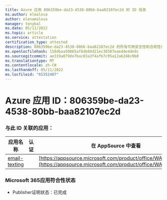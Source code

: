 ```yaml
---
title: Azure 应用 806359be-da23-4538-80bb-baa82107ec2d 的 ID 信息
ms.author: elmalova
author: elenamalova
manager: tonybal
ms.date: 05/11/2022
ms.topic: article
ms.service: attestation
certification_type: attested
description: 806359be-da23-4538-80bb-baa82107ec2d 的所有可用安全性和合规性信息。
ms.openlocfilehash: 158dbaa50865af6db04d21ec36507eaed4e4de9c
ms.sourcegitcommit: ae319a079de7bac03a3f4afb7c95a12a6248c9b0
ms.translationtype: MT
ms.contentlocale: zh-CN
ms.lasthandoff: 05/11/2022
ms.locfileid: "65352407"
---
```

# <a name="azure-app-id-806359be-da23-4538-80bb-baa82107ec2d"></a>Azure 应用 ID：806359be-da23-4538-80bb-baa82107ec2d


### <a name="apps-associated-with-this-id"></a>与此 ID 关联的应用：
| **应用名称** | **认证** | **在 AppSource 中查看** |
|--------------|---------------|-----------------------|
| [email-texting](../forward/WA200003086.md) |  | [https://appsource.microsoft.com/product/office/WA200003086](https://appsource.microsoft.com/product/office/WA200003086) |

### <a name="microsoft-365-app-compliance-status"></a>Microsoft 365应用符合性状态
- Publisher证明状态：已完成
